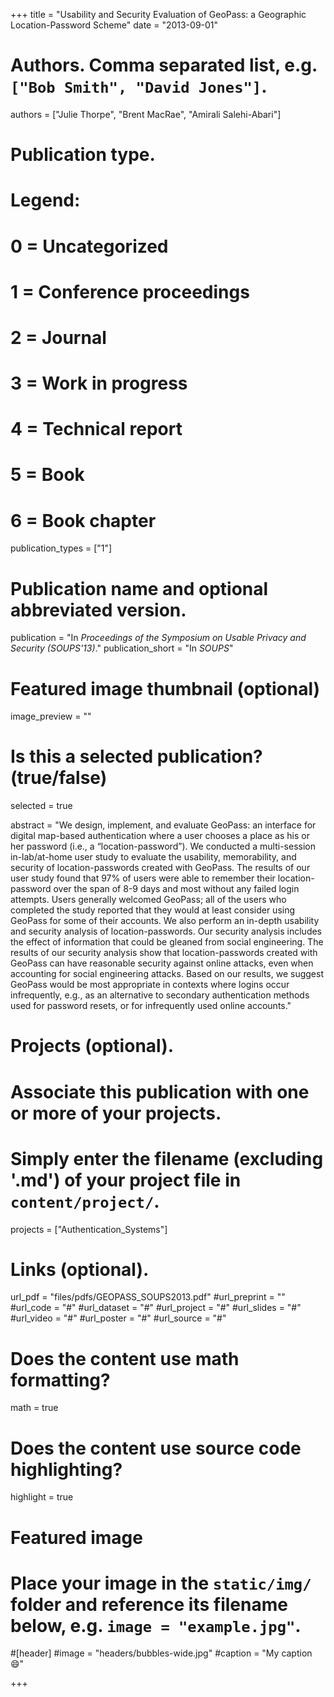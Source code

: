 +++
title = "Usability and Security Evaluation of GeoPass: a Geographic Location-Password Scheme"
date = "2013-09-01"

# Authors. Comma separated list, e.g. `["Bob Smith", "David Jones"]`.
authors = ["Julie Thorpe", "Brent MacRae", "Amirali Salehi-Abari"]


# Publication type.
# Legend:
# 0 = Uncategorized
# 1 = Conference proceedings
# 2 = Journal
# 3 = Work in progress
# 4 = Technical report
# 5 = Book
# 6 = Book chapter
publication_types = ["1"]

# Publication name and optional abbreviated version.
publication = "In *Proceedings of the Symposium on Usable Privacy and Security (SOUPS'13)*."
publication_short = "In *SOUPS*"



# Featured image thumbnail (optional)
image_preview = ""

# Is this a selected publication? (true/false)
selected = true

abstract = "We design, implement, and evaluate GeoPass: an interface for digital map-based authentication where a user chooses a place as his or her password (i.e., a “location-password”). We conducted a multi-session in-lab/at-home user study to evaluate the usability, memorability, and security of location-passwords created with GeoPass. The results of our user study found that 97% of users were able to remember their location-password over the span of 8-9 days and most without any failed login attempts. Users generally welcomed GeoPass; all of the users who completed the study reported that they would at least consider using GeoPass for some of their accounts. We also perform an in-depth usability and security analysis of location-passwords. Our security analysis includes the effect of information that could be gleaned from social engineering. The results of our security analysis show that location-passwords created with GeoPass can have reasonable security against online attacks, even when accounting for social engineering attacks. Based on our results, we suggest GeoPass would be most appropriate in contexts where logins occur infrequently, e.g., as an alternative to secondary authentication methods used for password resets, or for infrequently used online accounts."

# Projects (optional).
#   Associate this publication with one or more of your projects.
#   Simply enter the filename (excluding '.md') of your project file in `content/project/`.
projects = ["Authentication_Systems"]

# Links (optional).
url_pdf = "files/pdfs/GEOPASS_SOUPS2013.pdf"
#url_preprint = ""
#url_code = "#"
#url_dataset = "#"
#url_project = "#"
#url_slides = "#"
#url_video = "#"
#url_poster = "#"
#url_source = "#"



# Does the content use math formatting?
math = true

# Does the content use source code highlighting?
highlight = true

# Featured image
# Place your image in the `static/img/` folder and reference its filename below, e.g. `image = "example.jpg"`.
#[header]
#image = "headers/bubbles-wide.jpg"
#caption = "My caption :smile:"

+++
